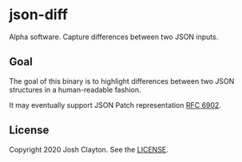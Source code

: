 # json-diff

Alpha software. Capture differences between two JSON inputs.

## Goal

The goal of this binary is to highlight differences between two JSON structures
in a human-readable fashion.

It may eventually support JSON Patch representation [RFC
6902](https://tools.ietf.org/html/rfc6902).

## License

Copyright 2020 Josh Clayton. See the [LICENSE](LICENSE).
